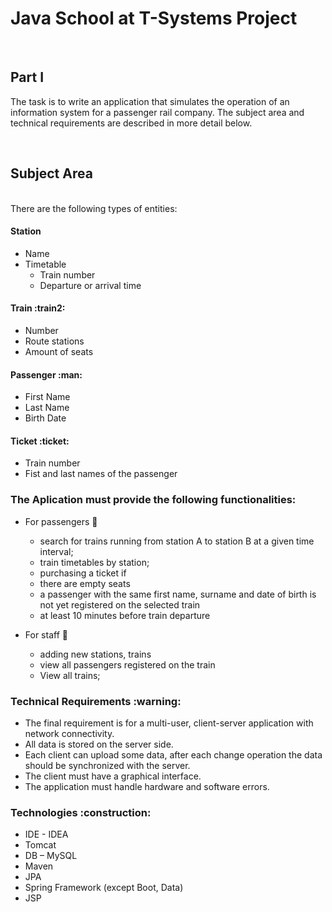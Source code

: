 <h1> Java School at T-Systems Project </h1> <br>

<h2> Part I </h2>

<p>The task is to write an application that simulates the operation of an information system for a passenger rail company. The subject area and technical requirements are described in more detail below. </p> <br>

<h2> Subject Area </h2> <br>
There are the following types of entities: <br>

<h4> Station  </h4>

- Name 
- Timetable
  -   Train number
  -   Departure or arrival time


<h4> Train :train2: </h4>

- Number
- Route stations
- Amount of seats

<h4> Passenger :man: </h4> 

- First Name
- Last Name
- Birth Date


<h4> Ticket :ticket:</h4> 

- Train number
- Fist and last names of the passenger

<h3> The Aplication must provide the following functionalities: </h3>

- For passengers :couple:
  -  search for trains running from station A to station B at a given time interval;
  -  train timetables by station;
  -  purchasing a ticket if 
    -  there are empty seats
    -  a passenger with the same first name, surname and date of birth is not yet registered on the selected train
    -  at least 10 minutes before train departure
    
- For staff :construction_worker:
  - adding new stations, trains
  - view all passengers registered on the train
  - View all trains;

<h3> Technical Requirements :warning: </h3>

- The final requirement is for a multi-user, client-server application with network connectivity.
- All data is stored on the server side. 
- Each client can upload some data, after each change operation the data should be synchronized with the server.
- The client must have a graphical interface.
- The application must handle hardware and software errors. 

<h3>Technologies :construction: </h3>

- IDE - IDEA
- Tomcat 
- DB – MySQL
- Maven 
- JPA
- Spring Framework (except Boot, Data)
- JSP


